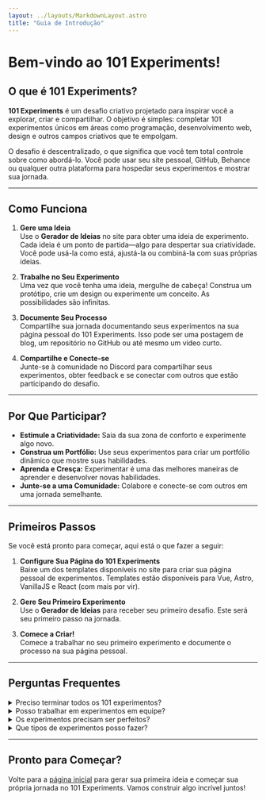 ```yaml
---
layout: ../layouts/MarkdownLayout.astro
title: "Guia de Introdução"
---
```


# Bem-vindo ao 101 Experiments!

## O que é 101 Experiments?

**101 Experiments** é um desafio criativo projetado para inspirar você a explorar, criar e compartilhar. O objetivo é simples: completar 101 experimentos únicos em áreas como programação, desenvolvimento web, design e outros campos criativos que te empolgam.

O desafio é descentralizado, o que significa que você tem total controle sobre como abordá-lo. Você pode usar seu site pessoal, GitHub, Behance ou qualquer outra plataforma para hospedar seus experimentos e mostrar sua jornada.

---

## Como Funciona

1. **Gere uma Ideia**  
    Use o **Gerador de Ideias** no site para obter uma ideia de experimento. Cada ideia é um ponto de partida—algo para despertar sua criatividade. Você pode usá-la como está, ajustá-la ou combiná-la com suas próprias ideias.

2. **Trabalhe no Seu Experimento**  
    Uma vez que você tenha uma ideia, mergulhe de cabeça! Construa um protótipo, crie um design ou experimente um conceito. As possibilidades são infinitas.

3. **Documente Seu Processo**  
    Compartilhe sua jornada documentando seus experimentos na sua página pessoal do 101 Experiments. Isso pode ser uma postagem de blog, um repositório no GitHub ou até mesmo um vídeo curto.

4. **Compartilhe e Conecte-se**  
    Junte-se à comunidade no Discord para compartilhar seus experimentos, obter feedback e se conectar com outros que estão participando do desafio.

---

## Por Que Participar?

- **Estimule a Criatividade:** Saia da sua zona de conforto e experimente algo novo.
- **Construa um Portfólio:** Use seus experimentos para criar um portfólio dinâmico que mostre suas habilidades.
- **Aprenda e Cresça:** Experimentar é uma das melhores maneiras de aprender e desenvolver novas habilidades.
- **Junte-se a uma Comunidade:** Colabore e conecte-se com outros em uma jornada semelhante.

---

## Primeiros Passos

Se você está pronto para começar, aqui está o que fazer a seguir:

1. **Configure Sua Página do 101 Experiments**  
    Baixe um dos templates disponíveis no site para criar sua página pessoal de experimentos. Templates estão disponíveis para Vue, Astro, VanillaJS e React (com mais por vir).

2. **Gere Seu Primeiro Experimento**  
    Use o **Gerador de Ideias** para receber seu primeiro desafio. Este será seu primeiro passo na jornada.

3. **Comece a Criar!**  
    Comece a trabalhar no seu primeiro experimento e documente o processo na sua página pessoal.

---

## Perguntas Frequentes

<details>
     <summary>Preciso terminar todos os 101 experimentos?</summary>
     De jeito nenhum! O objetivo é se divertir, aprender e criar. Quer você complete 10 ou 101 experimentos, o que importa é a jornada.
</details>

<details>
     <summary>Posso trabalhar em experimentos em equipe?</summary>
     Claro! Convide amigos para se juntarem a você ou colaborem em projetos compartilhados. Quanto mais, melhor!
</details>

<details>
     <summary>Os experimentos precisam ser perfeitos?</summary>
     Não! O desafio é sobre exploração e crescimento. A imperfeição faz parte do processo.
</details>

<details>
     <summary>Que tipos de experimentos posso fazer?</summary>
     Qualquer coisa que você quiser! De projetos de codificação a arte digital, protótipos de jogos a animações—não há limite para sua criatividade.
</details>

---

## Pronto para Começar?

Volte para a [página inicial](#) para gerar sua primeira ideia e começar sua própria jornada no 101 Experiments. Vamos construir algo incrível juntos!
